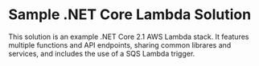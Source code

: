 # Sample .NET Core Lambda Solution

This solution is an example .NET Core 2.1 AWS Lambda stack. It features multiple functions and API endpoints, sharing common librares and services, and includes the use of a SQS Lambda trigger.